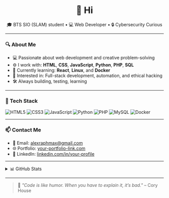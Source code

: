 <h1 align="center">👋 Hi</h1>

<p align="center">
  🎓 BTS SIO (SLAM) student • 💻 Web Developer • 🔒 Cybersecurity Curious  
</p>

---

### 🔍 About Me

- 💻 Passionate about web development and creative problem-solving  
- ⚙️ I work with: **HTML**, **CSS**, **JavaScript**, **Python**, **PHP**, **SQL**  
- 🌱 Currently learning: **React**, **Linux**, and **Docker**  
- 📌 Interested in: Full-stack development, automation, and ethical hacking  
- 🛠️ Always building, testing, learning  

---

### 🧰 Tech Stack

![HTML5](https://img.shields.io/badge/HTML5-E34F26?style=flat&logo=html5&logoColor=white)
![CSS3](https://img.shields.io/badge/CSS3-1572B6?style=flat&logo=css3&logoColor=white)
![JavaScript](https://img.shields.io/badge/JavaScript-F7DF1E?style=flat&logo=javascript&logoColor=black)
![Python](https://img.shields.io/badge/Python-3776AB?style=flat&logo=python&logoColor=white)
![PHP](https://img.shields.io/badge/PHP-777BB4?style=flat&logo=php&logoColor=white)
![MySQL](https://img.shields.io/badge/MySQL-4479A1?style=flat&logo=mysql&logoColor=white)
![Docker](https://img.shields.io/badge/Docker-2496ED?style=flat&logo=docker&logoColor=white)

---

### 📫 Contact Me

- 📩 Email: alexraphmax@gmail.com
- 🌐 Portfolio: [your-portfolio-link.com](https://your-portfolio-link.com)  
- 💼 LinkedIn: [linkedin.com/in/your-profile](https://linkedin.com/in/your-profile)

---

<details>
  <summary>📊 GitHub Stats</summary>

  <p align="center">
    <img src="https://github-readme-stats.vercel.app/api?username=MaximeDebarge&show_icons=true&theme=default" width="450"/>
    <img src="https://github-readme-stats.vercel.app/api/top-langs/?username=MaximeDebarge&layout=compact" width="350"/>
  </p>

</details>

---

> 🧠 *"Code is like humor. When you have to explain it, it’s bad."* – Cory House
